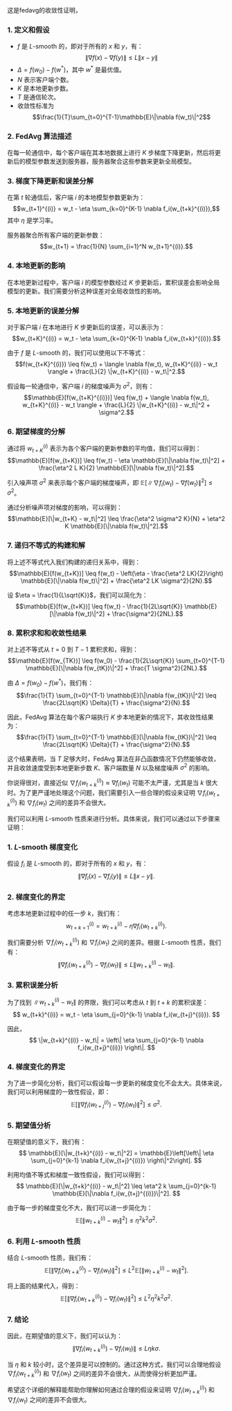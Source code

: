 这是fedavg的收敛性证明，

### 1. 定义和假设
- $f$ 是 $L$-smooth 的，即对于所有的 $x$ 和 $y$，有：
  $$\|\nabla f(x) - \nabla f(y)\| \leq L \|x - y\|$$
- $\Delta = f(w_0) - f(w^*)$，其中 $w^*$ 是最优值。
- $N$ 表示客户端个数。
- $K$ 是本地更新步数。
- $T$ 是通信轮次。
- 收敛性标准为 
$$\frac{1}{T}\sum_{t=0}^{T-1}\mathbb{E}\|\nabla f(w_t)\|^2$$


### 2. FedAvg 算法描述
在每一轮通信中，每个客户端在其本地数据上进行 $K$ 步梯度下降更新，然后将更新后的模型参数发送到服务器，服务器聚合这些参数来更新全局模型。

### 3. 梯度下降更新和误差分解
在第 $t$ 轮通信后，客户端 $i$ 的本地模型参数更新为：
$$w_{t+1}^{(i)} = w_t - \eta \sum_{k=0}^{K-1} \nabla f_i(w_{t+k}^{(i)}),$$
其中 $\eta$ 是学习率。

服务器聚合所有客户端的更新参数：
$$w_{t+1} = \frac{1}{N} \sum_{i=1}^N w_{t+1}^{(i)}.$$

### 4. 本地更新的影响
在本地更新过程中，客户端 $i$ 的模型参数经过 $K$ 步更新后，累积误差会影响全局模型的更新。我们需要分析这种误差对全局收敛性的影响。

### 5. 本地更新的误差分解
对于客户端 $i$ 在本地进行 $K$ 步更新后的误差，可以表示为：
$$w_{t+K}^{(i)} = w_t - \eta \sum_{k=0}^{K-1} \nabla f_i(w_{t+k}^{(i)}).$$

由于 $f$ 是 $L$-smooth 的，我们可以使用以下不等式：
$$f(w_{t+K}^{(i)}) \leq f(w_t) + \langle \nabla f(w_t), w_{t+K}^{(i)} - w_t \rangle + \frac{L}{2} \|w_{t+K}^{(i)} - w_t\|^2.$$


假设每一轮通信中，客户端 $i$ 的梯度噪声为 $\sigma^2$，则有：
$$\mathbb{E}[f(w_{t+K}^{(i)})] \leq f(w_t) + \langle \nabla f(w_t), w_{t+K}^{(i)} - w_t \rangle + \frac{L}{2} \|w_{t+K}^{(i)} - w_t\|^2 + \sigma^2.$$
### 6. 期望梯度的分解
通过将 $w_{t+K}^{(i)}$ 表示为各个客户端的更新参数的平均值，我们可以得到：
$$\mathbb{E}[f(w_{t+K})] \leq f(w_t) - \eta \mathbb{E}[\|\nabla f(w_t)\|^2] + \frac{\eta^2 L K}{2} \mathbb{E}[\|\nabla f(w_t)\|^2].$$

引入噪声项 $\sigma^2$ 来表示每个客户端的梯度噪声，即 $\mathbb{E}[\|\nabla f_i(w_t) - \nabla f(w_t)\|^2] \leq \sigma^2$。

通过分析噪声项对梯度的影响，可以得到：
$$\mathbb{E}[\|w_{t+K} - w_t\|^2] \leq \frac{\eta^2 \sigma^2 K}{N} + \eta^2 K \mathbb{E}[\|\nabla f(w_t)\|^2].$$

### 7. 递归不等式的构建和解
将上述不等式代入我们构建的递归关系中，得到：
$$\mathbb{E}[f(w_{t+K})] \leq f(w_t) - \left(\eta - \frac{\eta^2 LK}{2}\right) \mathbb{E}[\|\nabla f(w_t)\|^2] + \frac{\eta^2 LK \sigma^2}{2N}.$$

设 $\eta = \frac{1}{L\sqrt{K}}$，我们可以简化为：
$$\mathbb{E}[f(w_{t+K})] \leq f(w_t) - \frac{1}{2L\sqrt{K}} \mathbb{E}[\|\nabla f(w_t)\|^2] + \frac{\sigma^2}{2NL}.$$

### 8. 累积求和和收敛性结果
对上述不等式从 $t=0$ 到 $T-1$ 累积求和，得到：
$$\mathbb{E}[f(w_{TK})] \leq f(w_0) - \frac{1}{2L\sqrt{K}} \sum_{t=0}^{T-1} \mathbb{E}[\|\nabla f(w_{tK})\|^2] + \frac{T \sigma^2}{2NL}.$$

由 $\Delta = f(w_0) - f(w^*)$，我们有：
$$\frac{1}{T} \sum_{t=0}^{T-1} \mathbb{E}[\|\nabla f(w_{tK})\|^2] \leq \frac{2L\sqrt{K} \Delta}{T} + \frac{\sigma^2}{N}.$$

因此，FedAvg 算法在每个客户端执行 $K$ 步本地更新的情况下，其收敛性结果为：
$$\frac{1}{T} \sum_{t=0}^{T-1} \mathbb{E}[\|\nabla f(w_{tK})\|^2] \leq \frac{2L\sqrt{K} \Delta}{T} + \frac{\sigma^2}{N}.$$

这个结果表明，当 $T$ 足够大时，FedAvg 算法在非凸函数情况下仍然能够收敛，并且收敛速度受到本地更新步数 $K$、客户端数量 $N$ 以及梯度噪声 $\sigma^2$ 的影响。

你说得很对，直接近似 $\nabla f_i(w_{t+k}^{(i)}) \approx \nabla f_i(w_t)$ 可能不太严谨，尤其是当 $k$ 很大时。为了更严谨地处理这个问题，我们需要引入一些合理的假设来证明 $\nabla f_i(w_{t+k}^{(i)})$ 和 $\nabla f_i(w_t)$ 之间的差异不会很大。

我们可以利用 $L$-smooth 性质来进行分析。具体来说，我们可以通过以下步骤来证明：

### 1. $L$-smooth 梯度变化

假设 $f_i$ 是 $L$-smooth 的，即对于所有的 $x$ 和 $y$，有：
$$
\|\nabla f_i(x) - \nabla f_i(y)\| \leq L \|x - y\|.
$$

### 2. 梯度变化的界定

考虑本地更新过程中的任一步 $k$，我们有：
$$
w_{t+k+1}^{(i)} = w_{t+k}^{(i)} - \eta \nabla f_i(w_{t+k}^{(i)}).
$$

我们需要分析 $\nabla f_i(w_{t+k}^{(i)})$ 和 $\nabla f_i(w_t)$ 之间的差异。根据 $L$-smooth 性质，我们有：
$$
\|\nabla f_i(w_{t+k}^{(i)}) - \nabla f_i(w_t)\| \leq L \|w_{t+k}^{(i)} - w_t\|.
$$

### 3. 累积误差分析

为了找到 $\|w_{t+k}^{(i)} - w_t\|$ 的界限，我们可以考虑从 $t$ 到 $t+k$ 的累积误差：
$$
w_{t+k}^{(i)} = w_t - \eta \sum_{j=0}^{k-1} \nabla f_i(w_{t+j}^{(i)}).
$$

因此，
$$
\|w_{t+k}^{(i)} - w_t\| = \left\| \eta \sum_{j=0}^{k-1} \nabla f_i(w_{t+j}^{(i)}) \right\|.
$$

### 4. 梯度变化的界定

为了进一步简化分析，我们可以假设每一步更新的梯度变化不会太大。具体来说，我们可以利用梯度的一致性假设，即：
$$
\mathbb{E}[\|\nabla f_i(w_{t+j}^{(i)}) - \nabla f_i(w_t)\|^2] \leq \sigma^2.
$$

### 5. 期望值分析

在期望值的意义下，我们有：
$$
\mathbb{E}[\|w_{t+k}^{(i)} - w_t\|^2] = \mathbb{E}\left[\left\| \eta \sum_{j=0}^{k-1} \nabla f_i(w_{t+j}^{(i)}) \right\|^2\right].
$$

利用均值不等式和梯度一致性假设，我们可以得到：
$$
\mathbb{E}[\|w_{t+k}^{(i)} - w_t\|^2] \leq \eta^2 k \sum_{j=0}^{k-1} \mathbb{E}[\|\nabla f_i(w_{t+j}^{(i)})\|^2].
$$

由于每一步的梯度变化不大，我们可以进一步简化为：
$$
\mathbb{E}[\|w_{t+k}^{(i)} - w_t\|^2] \leq \eta^2 k^2 \sigma^2.
$$

### 6. 利用 $L$-smooth 性质

结合 $L$-smooth 性质，我们有：
$$
\mathbb{E}[\|\nabla f_i(w_{t+k}^{(i)}) - \nabla f_i(w_t)\|^2] \leq L^2 \mathbb{E}[\|w_{t+k}^{(i)} - w_t\|^2].
$$

将上面的结果代入，得到：
$$
\mathbb{E}[\|\nabla f_i(w_{t+k}^{(i)}) - \nabla f_i(w_t)\|^2] \leq L^2 \eta^2 k^2 \sigma^2.
$$

### 7. 结论

因此，在期望值的意义下，我们可以认为：
$$
\|\nabla f_i(w_{t+k}^{(i)}) - \nabla f_i(w_t)\| \leq L \eta k \sigma.
$$

当 $\eta$ 和 $k$ 较小时，这个差异是可以控制的。通过这种方式，我们可以合理地假设 $\nabla f_i(w_{t+k}^{(i)})$ 和 $\nabla f_i(w_t)$ 之间的差异不会很大，从而使得分析更加严谨。

希望这个详细的解释能帮助你理解如何通过合理的假设来证明 $\nabla f_i(w_{t+k}^{(i)})$ 和 $\nabla f_i(w_t)$ 之间的差异不会很大。


